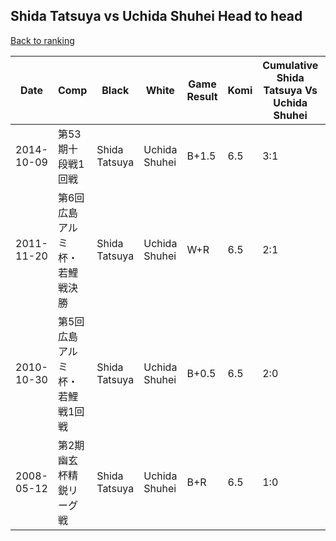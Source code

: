 ## Shida Tatsuya vs Uchida Shuhei Head to head

[Back to ranking](../../index.md)




| **Date** | **Comp** | **Black** | **White** | **Game Result** | **Komi** | **Cumulative Shida Tatsuya Vs Uchida Shuhei** | **Shida Tatsuya Streak** | **Uchida Shuhei Streak** | 
| --- | --- | --- | --- | --- | --- | --- | --- | --- |
| 2014-10-09 | 第53期十段戦1回戦 | Shida Tatsuya | Uchida Shuhei | B+1.5 | 6.5 | 3:1 | 1 | 0 | 
| 2011-11-20 | 第6回広島アルミ杯・若鯉戦決勝 | Shida Tatsuya | Uchida Shuhei | W+R | 6.5 | 2:1 | 0 | 1 | 
| 2010-10-30 | 第5回広島アルミ杯・若鯉戦1回戦 | Shida Tatsuya | Uchida Shuhei | B+0.5 | 6.5 | 2:0 | 2 | 0 | 
| 2008-05-12 | 第2期幽玄杯精鋭リーグ戦 | Shida Tatsuya | Uchida Shuhei | B+R | 6.5 | 1:0 | 1 | 0 |




